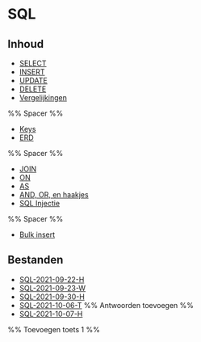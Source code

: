 # SQL

## Inhoud

- [SELECT](week38/SQL-2021-09-22-H.md#SELECT)
- [INSERT](week38/SQL-2021-09-22-H.md#INSERT)
- [UPDATE](week38/SQL-2021-09-22-H.md#UPDATE)
- [DELETE](week38/SQL-2021-09-22-H.md#DELETE)
- [Vergelijkingen](week38/SQL-2021-09-22-H.md#Vergelijkingen)

%% Spacer %%

- [Keys](week38/SQL-2021-09-23-W.md#Keys)
- [ERD](week38/SQL-2021-09-23-W.md#ERD)

%% Spacer %%

- [JOIN](week39/SQL-2021-09-30-H.md#JOIN)
- [ON](week39/SQL-2021-09-30-H.md#ON)
- [AS](week39/SQL-2021-09-30-H.md#AS)
- [AND, OR, en haakjes](week39/SQL-2021-09-30-H.md#AND%20OR%20en%20haakjes)
- [SQL Injectie](week39/SQL-2021-09-30-H.md#SQL%20Injectie)

%% Spacer %%

- [Bulk insert](week40/SQL-2021-10-06-T.md#Bulk%20insert)

## Bestanden

- [SQL-2021-09-22-H](week38/SQL-2021-09-22-H.md)
- [SQL-2021-09-23-W](week38/SQL-2021-09-23-W.md)
- [SQL-2021-09-30-H](week39/SQL-2021-09-30-H.md)
- [SQL-2021-10-06-T](week40/SQL-2021-10-06-T.md) %% Antwoorden toevoegen %%
- [SQL-2021-10-07-H](week40/SQL-2021-10-07-H.md)

%% Toevoegen toets 1 %%

